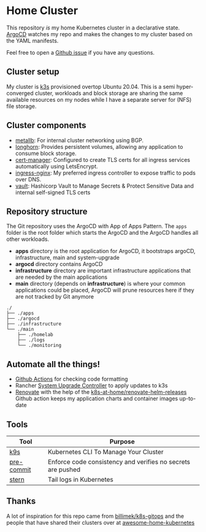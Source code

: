 # Home Cluster

This repository _is_ my home Kubernetes cluster in a declarative state. [ArgoCD](https://github.com/argoproj/argo-cd/) watches my repo and makes the changes to my cluster based on the YAML manifests.

Feel free to open a [Github issue](https://github.com/rogerrum/k8s-gitops/issues/new/choose) if you have any questions.


## Cluster setup

My cluster is [k3s](https://k3s.io/) provisioned overtop Ubuntu 20.04. 
This is a semi hyper-converged cluster, workloads and block storage are sharing the same available resources on my nodes while I have a separate server for (NFS) file storage.

## Cluster components

- [metallb](https://metallb.universe.tf/): For internal cluster networking using BGP.
- [longhorn](https://longhorn.io): Provides persistent volumes, allowing any application to consume block storage.
- [cert-manager](https://cert-manager.io/docs/): Configured to create TLS certs for all ingress services automatically using LetsEncrypt.
- [ingress-nginx](https://kubernetes.github.io/ingress-nginx/): My preferred ingress controller to expose traffic to pods over DNS.
- [vault](https://www.vaultproject.io/): Hashicorp Vault to Manage Secrets & Protect Sensitive Data and internal self-signed TLS certs

## Repository structure

The Git repository uses the ArgoCD with App of Apps Pattern. 
The `apps` folder is the root folder which starts the ArgoCD and the ArgoCD handles all other workloads.

- **apps** directory is the root application for ArgoCD, it bootstraps argoCD, infrastructure, main and system-upgrade
- **argocd** directory contains ArgoCD
- **infrastructure** directory are important infrastructure applications that are needed by the main applications
- **main** directory (depends on **infrastructure**) is where your common applications could be placed, ArgoCD will prune resources here if they are not tracked by Git anymore

```
./
├── ./apps
├── ./argocd
├── ./infrastructure
└── ./main
    ├── ./homelab
    ├── ./logs
    └── ./monitoring
```

## Automate all the things!

- [Github Actions](https://docs.github.com/en/actions) for checking code formatting
- Rancher [System Upgrade Controller](https://github.com/rancher/system-upgrade-controller) to apply updates to k3s
- [Renovate](https://github.com/renovatebot/renovate) with the help of the [k8s-at-home/renovate-helm-releases](https://github.com/k8s-at-home/renovate-helm-releases) Github action keeps my application charts and container images up-to-date


## Tools

| Tool                                                   | Purpose                                                   |
|--------------------------------------------------------|-----------------------------------------------------------|
| [k9s](https://github.com/derailed/k9s)                 | Kubernetes CLI To Manage Your Cluster                     |
| [pre-commit](https://github.com/pre-commit/pre-commit) | Enforce code consistency and verifies no secrets are pushed |
| [stern](https://github.com/stern/stern)                | Tail logs in Kubernetes                                   |

## Thanks

A lot of inspiration for this repo came from [billimek/k8s-gitops](https://github.com/billimek/k8s-gitops) and the people that have shared their clusters over at [awesome-home-kubernetes](https://github.com/k8s-at-home/awesome-home-kubernetes)

